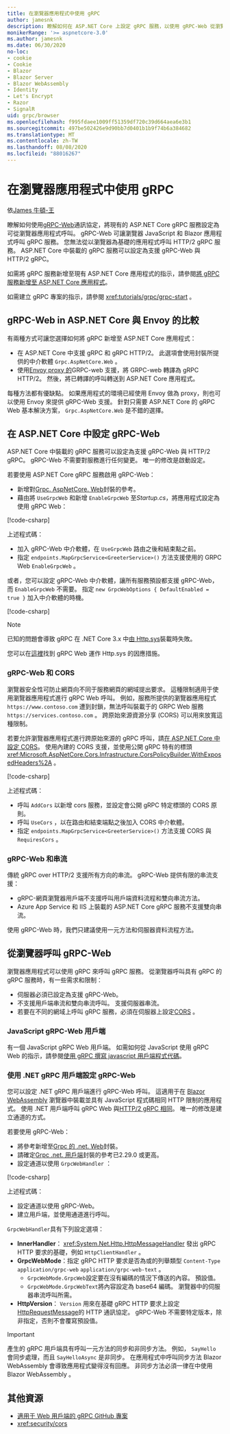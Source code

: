 ```yaml
---
title: 在瀏覽器應用程式中使用 gRPC
author: jamesnk
description: 瞭解如何在 ASP.NET Core 上設定 gRPC 服務，以使用 gRPC-Web 從瀏覽器應用程式呼叫。
monikerRange: '>= aspnetcore-3.0'
ms.author: jamesnk
ms.date: 06/30/2020
no-loc:
- cookie
- Cookie
- Blazor
- Blazor Server
- Blazor WebAssembly
- Identity
- Let's Encrypt
- Razor
- SignalR
uid: grpc/browser
ms.openlocfilehash: f995fdaee1009ff51359df720c39d664aea6e3b1
ms.sourcegitcommit: 497be502426e9d90bb7d0401b1b9f74b6a384682
ms.translationtype: MT
ms.contentlocale: zh-TW
ms.lasthandoff: 08/08/2020
ms.locfileid: "88016267"
---
```

# <a name="use-grpc-in-browser-apps"></a>在瀏覽器應用程式中使用 gRPC

依[James 牛頓-王](https://twitter.com/jamesnk)

 瞭解如何使用[gRPC-Web](https://github.com/grpc/grpc/blob/2a388793792cc80944334535b7c729494d209a7e/doc/PROTOCOL-WEB.md)通訊協定，將現有的 ASP.NET Core gRPC 服務設定為可從瀏覽器應用程式呼叫。 gRPC-Web 可讓瀏覽器 JavaScript 和 Blazor 應用程式呼叫 gRPC 服務。 您無法從以瀏覽器為基礎的應用程式呼叫 HTTP/2 gRPC 服務。 ASP.NET Core 中裝載的 gRPC 服務可以設定為支援 gRPC-Web 與 HTTP/2 gRPC。


如需將 gRPC 服務新增至現有 ASP.NET Core 應用程式的指示，請參閱[將 gRPC 服務新增至 ASP.NET Core 應用程式](xref:grpc/aspnetcore#add-grpc-services-to-an-aspnet-core-app)。

如需建立 gRPC 專案的指示，請參閱 <xref:tutorials/grpc/grpc-start> 。

## <a name="grpc-web-in-aspnet-core-vs-envoy"></a>gRPC-Web in ASP.NET Core 與 Envoy 的比較

有兩種方式可讓您選擇如何將 gRPC 新增至 ASP.NET Core 應用程式：

* 在 ASP.NET Core 中支援 gRPC 和 gRPC HTTP/2。 此選項會使用封裝所提供的中介軟體 `Grpc.AspNetCore.Web` 。
* 使用[Envoy proxy 的](https://www.envoyproxy.io/)GRPC-web 支援，將 GRPC-web 轉譯為 gRPC HTTP/2。 然後，將已轉譯的呼叫轉送到 ASP.NET Core 應用程式。

每種方法都有優缺點。 如果應用程式的環境已經使用 Envoy 做為 proxy，則也可以使用 Envoy 來提供 gRPC-Web 支援。 針對只需要 ASP.NET Core 的 gRPC Web 基本解決方案， `Grpc.AspNetCore.Web` 是不錯的選擇。

## <a name="configure-grpc-web-in-aspnet-core"></a>在 ASP.NET Core 中設定 gRPC-Web

ASP.NET Core 中裝載的 gRPC 服務可以設定為支援 gRPC-Web 與 HTTP/2 gRPC。 gRPC-Web 不需要對服務進行任何變更。 唯一的修改是啟動設定。

若要使用 ASP.NET Core gRPC 服務啟用 gRPC-Web：

* 新增對[Grpc. AspNetCore. Web](https://www.nuget.org/packages/Grpc.AspNetCore.Web)封裝的參考。
* 藉由將 `UseGrpcWeb` 和新增 `EnableGrpcWeb` 至*Startup.cs*，將應用程式設定為使用 gRPC Web：

[!code-csharp[](~/grpc/browser/sample/Startup.cs?name=snippet_1&highlight=10,14)]

上述程式碼：

* 加入 gRPC-Web 中介軟體，在 `UseGrpcWeb` 路由之後和結束點之前。
* 指定 `endpoints.MapGrpcService<GreeterService>()` 方法支援使用的 GRPC Web `EnableGrpcWeb` 。 

或者，您可以設定 gRPC-Web 中介軟體，讓所有服務預設都支援 gRPC-Web，而 `EnableGrpcWeb` 不需要。 指定 `new GrpcWebOptions { DefaultEnabled = true }` 加入中介軟體的時機。

[!code-csharp[](~/grpc/browser/sample/AllServicesSupportExample_Startup.cs?name=snippet_1&highlight=12)]

> [!NOTE]
> 已知的問題會導致 gRPC 在 .NET Core 3.x 中[由 Http.sys](xref:fundamentals/servers/httpsys)裝載時失敗。
>
> 您可以在[這裡](https://github.com/grpc/grpc-dotnet/issues/853#issuecomment-610078202)找到 gRPC Web 運作 Http.sys 的因應措施。

### <a name="grpc-web-and-cors"></a>gRPC-Web 和 CORS

瀏覽器安全性可防止網頁向不同于服務網頁的網域提出要求。 這種限制適用于使用瀏覽器應用程式進行 gRPC Web 呼叫。 例如，服務所提供的瀏覽器應用程式 `https://www.contoso.com` 遭到封鎖，無法呼叫裝載于的 GRPC Web 服務 `https://services.contoso.com` 。 跨原始來源資源分享 (CORS) 可以用來放寬這種限制。

若要允許瀏覽器應用程式進行跨原始來源的 gRPC 呼叫，請[在 ASP.NET Core 中設定 CORS](xref:security/cors)。 使用內建的 CORS 支援，並使用公開 gRPC 特有的標頭 <xref:Microsoft.AspNetCore.Cors.Infrastructure.CorsPolicyBuilder.WithExposedHeaders%2A> 。

[!code-csharp[](~/grpc/browser/sample/CORS_Startup.cs?name=snippet_1&highlight=5-11,19,24)]

上述程式碼：

* 呼叫 `AddCors` 以新增 cors 服務，並設定會公開 gRPC 特定標頭的 CORS 原則。
* 呼叫 `UseCors` ，以在路由和結束端點之後加入 CORS 中介軟體。
* 指定 `endpoints.MapGrpcService<GreeterService>()` 方法支援 CORS 與 `RequiresCors` 。

### <a name="grpc-web-and-streaming"></a>gRPC-Web 和串流

傳統 gRPC over HTTP/2 支援所有方向的串流。 gRPC-Web 提供有限的串流支援：

* gRPC-網頁瀏覽器用戶端不支援呼叫用戶端資料流程和雙向串流方法。
* Azure App Service 和 IIS 上裝載的 ASP.NET Core gRPC 服務不支援雙向串流。

使用 gRPC-Web 時，我們只建議使用一元方法和伺服器資料流程方法。

## <a name="call-grpc-web-from-the-browser"></a>從瀏覽器呼叫 gRPC-Web

瀏覽器應用程式可以使用 gRPC 來呼叫 gRPC 服務。 從瀏覽器呼叫具有 gRPC 的 gRPC 服務時，有一些需求和限制：

* 伺服器必須已設定為支援 gRPC-Web。
* 不支援用戶端串流和雙向串流呼叫。 支援伺服器串流。
* 若要在不同的網域上呼叫 gRPC 服務，必須在伺服器上設定[CORS](xref:security/cors) 。

### <a name="javascript-grpc-web-client"></a>JavaScript gRPC-Web 用戶端

有一個 JavaScript gRPC Web 用戶端。 如需如何從 JavaScript 使用 gRPC Web 的指示，請參閱[使用 gRPC 撰寫 javascript 用戶端程式代碼](https://github.com/grpc/grpc-web/tree/master/net/grpc/gateway/examples/helloworld#write-client-code)。

### <a name="configure-grpc-web-with-the-net-grpc-client"></a>使用 .NET gRPC 用戶端設定 gRPC-Web

您可以設定 .NET gRPC 用戶端進行 gRPC-Web 呼叫。 這適用于在 [Blazor WebAssembly](xref:blazor/index#blazor-webassembly) 瀏覽器中裝載並具有 JavaScript 程式碼相同 HTTP 限制的應用程式。 使用 .NET 用戶端呼叫 gRPC Web 與[HTTP/2 gRPC 相同](xref:grpc/client)。 唯一的修改是建立通道的方式。

若要使用 gRPC-Web：

* 將參考新增至[Grpc 的 .net. Web](https://www.nuget.org/packages/Grpc.Net.Client.Web)封裝。
* 請確定[Grpc .net. 用戶端](https://www.nuget.org/packages/Grpc.Net.Client)封裝的參考已2.29.0 或更高。
* 設定通道以使用 `GrpcWebHandler` ：

[!code-csharp[](~/grpc/browser/sample/Handler.cs?name=snippet_1)]

上述程式碼：

* 設定通道以使用 gRPC-Web。
* 建立用戶端，並使用通道進行呼叫。

`GrpcWebHandler`具有下列設定選項：

* **InnerHandler**： <xref:System.Net.Http.HttpMessageHandler> 發出 gRPC HTTP 要求的基礎，例如 `HttpClientHandler` 。
* **GrpcWebMode**：指定 gRPC HTTP 要求是否為或的列舉類型 `Content-Type` `application/grpc-web` `application/grpc-web-text` 。
    * `GrpcWebMode.GrpcWeb`設定要在沒有編碼的情況下傳送的內容。 預設值。
    * `GrpcWebMode.GrpcWebText`將內容設定為 base64 編碼。 瀏覽器中的伺服器串流呼叫所需。
* **HttpVersion**： `Version` 用來在基礎 gRPC HTTP 要求上設定[HttpRequestMessage](xref:System.Net.Http.HttpRequestMessage.Version)的 HTTP 通訊協定。 gRPC-Web 不需要特定版本，除非指定，否則不會覆寫預設值。

> [!IMPORTANT]
> 產生的 gRPC 用戶端具有呼叫一元方法的同步和非同步方法。 例如， `SayHello` 會同步處理，而且 `SayHelloAsync` 是非同步。 在應用程式中呼叫同步方法 Blazor WebAssembly 會導致應用程式變得沒有回應。 非同步方法必須一律在中使用 Blazor WebAssembly 。

## <a name="additional-resources"></a>其他資源

* [適用于 Web 用戶端的 gRPC GitHub 專案](https://github.com/grpc/grpc-web)
* <xref:security/cors>
